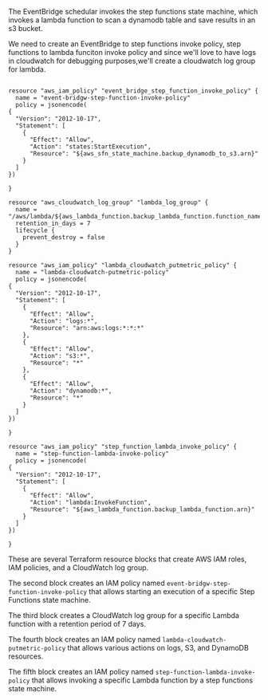 The EventBridge schedular invokes the step functions state machine, which invokes a lambda function 
to scan a dynamodb table and save results in an s3 bucket.

We need to create an EventBridge to step functions invoke policy, step functions to lambda funciton 
invoke policy and since we'll love to have logs in cloudwatch for debugging purposes,we'll create a cloudwatch
log group for lambda.

```

resource "aws_iam_policy" "event_bridge_step_function_invoke_policy" {
  name = "event-bridgw-step-function-invoke-policy"
  policy = jsonencode(
{
  "Version": "2012-10-17",
  "Statement": [
    {
      "Effect": "Allow",
      "Action": "states:StartExecution",
      "Resource": "${aws_sfn_state_machine.backup_dynamodb_to_s3.arn}"
    }
  ]
})

}

resource "aws_cloudwatch_log_group" "lambda_log_group" {
  name = "/aws/lambda/${aws_lambda_function.backup_lambda_function.function_name}"
  retention_in_days = 7
  lifecycle {
    prevent_destroy = false
  }
}

resource "aws_iam_policy" "lambda_cloudwatch_putmetric_policy" {
  name = "lambda-cloudwatch-putmetric-policy"
  policy = jsonencode(
{
  "Version": "2012-10-17",
  "Statement": [
    {
      "Effect": "Allow",
      "Action": "logs:*",
      "Resource": "arn:aws:logs:*:*:*"
    },
    {
      "Effect": "Allow",
      "Action": "s3:*",
      "Resource": "*"
    },
    {
      "Effect": "Allow",
      "Action": "dynamodb:*",
      "Resource": "*"
    }
  ]
})

}

resource "aws_iam_policy" "step_function_lambda_invoke_policy" {
  name = "step-function-lambda-invoke-policy"
  policy = jsonencode(
{
  "Version": "2012-10-17",
  "Statement": [
    {
      "Effect": "Allow",
      "Action": "lambda:InvokeFunction",
      "Resource": "${aws_lambda_function.backup_lambda_function.arn}"
    }
  ]
})

}
```

These are several Terraform resource blocks that create AWS IAM roles, IAM policies, and a CloudWatch log group.

The second block creates an IAM policy named `event-bridgw-step-function-invoke-policy` that allows starting an execution of a specific Step Functions state machine.

The third block creates a CloudWatch log group for a specific Lambda function with a retention period of 7 days.

The fourth block creates an IAM policy named `lambda-cloudwatch-putmetric-policy` that allows various actions on logs, S3, and DynamoDB resources.

The fifth block creates an IAM policy named `step-function-lambda-invoke-policy` that allows invoking a specific Lambda function by a step functions state machine.
